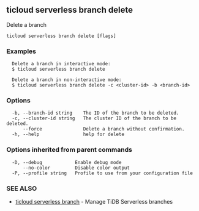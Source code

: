 ## ticloud serverless branch delete

Delete a branch

```
ticloud serverless branch delete [flags]
```

### Examples

```
  Delete a branch in interactive mode:
  $ ticloud serverless branch delete

  Delete a branch in non-interactive mode:
  $ ticloud serverless branch delete -c <cluster-id> -b <branch-id>
```

### Options

```
  -b, --branch-id string    The ID of the branch to be deleted.
  -c, --cluster-id string   The cluster ID of the branch to be deleted.
      --force               Delete a branch without confirmation.
  -h, --help                help for delete
```

### Options inherited from parent commands

```
  -D, --debug            Enable debug mode
      --no-color         Disable color output
  -P, --profile string   Profile to use from your configuration file
```

### SEE ALSO

* [ticloud serverless branch](ticloud_serverless_branch.md)	 - Manage TiDB Serverless branches


